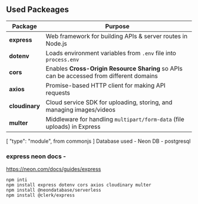 
## Used Packeages
| Package        | Purpose                                                                                  |
| -------------- | ---------------------------------------------------------------------------------------- |
| **express**    | Web framework for building APIs & server routes in Node.js                               |
| **dotenv**     | Loads environment variables from `.env` file into `process.env`                          |
| **cors**       | Enables **Cross-Origin Resource Sharing** so APIs can be accessed from different domains |
| **axios**      | Promise-based HTTP client for making API requests                                        |
| **cloudinary** | Cloud service SDK for uploading, storing, and managing images/videos                     |
| **multer**     | Middleware for handling `multipart/form-data` (file uploads) in Express                  |




[ "type": "module", from commonjs ]
Database used - Neon DB - postgresql

### express neon docs -
 https://neon.com/docs/guides/express

 ```
 npm inti
 npm install express dotenv cors axios cloudinary multer
 npm install @neondatabase/serverless
 npm install @clerk/express
 ```


